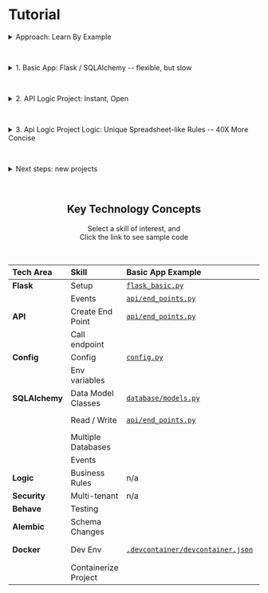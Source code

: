 # Tutorial

<details markdown>

&nbsp;

<summary>Approach: Learn By Example</summary>

Tutorials are useful ways to learn, but the __key concepts__ can be overshadowed by mechanics, and often don't include the real-world __IDE experience__.

Here we take a different approach: a __running app__ you can explore, using the table below:

* Explore code samples for key technology areas
* In a _running_ project
* That you can experiment with (debug, alter...)

To __explore code__, click the _Sample Code_ link - that will open that code file.

To __run__, use the Run/Debug configurations ("play" button, upper left).  There are 3 web apps you can run:

1. __Basic Flask: hand-coded__ web app with minimal functionality

2. __API Logic Server: Uncustomized *automation*__.  Using the [Northwind Database](https://valhuber.github.io/ApiLogicServer/Sample-Database/), this illustrates what you can expect for an initial project using your own database

3. __API Logic Project: Logic and Security__, illustrating the use of a standard IDE to add code, and declarative logic and security


</details>

&nbsp;

<details markdown>

&nbsp;

<summary>1. Basic App: Flask / SQLAlchemy -- flexible, but slow</summary>

This illustrates a typical framework-based approach for creating projects - a minimal project for seeing core Flask and SQLAlchemy services in action.

Frameworks are flexible, and leverage your existing dev environment (IDE, git, etc).  But the manual effort is time-consuming, and complex.  This minimal project does not provide:

* an API endpoint for each table

* a User Interface

* any security, or business logic (multi-table derivations and constraints).

Execute using the Run Configuration, and test with `cURL`.  The relvevant code is 

<details markdown>

<summary> Show me how </summary>

&nbsp;

To run the basic app:

1. Click Run Configurations, and the green button to start the server

2. Copy the `cURL` text, and paste it into the `bash`/`zsh` window

<figure><img src="https://github.com/valhuber/apilogicserver/wiki/images/tutorial/1-basic-app.png?raw=true"></figure>

</details>

</details>

&nbsp;

</details>


<details markdown>


<summary>2. API Logic Project: Instant, Open</summary>

&nbsp;

Instead of frameworks, we might employ a Low Code approach.  Low Code tools provide excellent custom user interfaces.  However, these often require extensive screen painting, and typically require a proprietary IDE.

The *API Logic Project No Customization* app provides an alternative, creating an entire project by reading your schema.  This approach is:

* **Instant:** faster than Low Code screen painting, with instant APIs and Admin User Interfaces:

  * **API:** an endpoint for each table, with filtering, sorting, pagination and related data access

  * **Admin UI:** multi-page / multi-table apps, with page navigations, automatic joins and declarative hide/show.  It executes a yaml file, so basic customizations do not require HTML or JavaScript background.

      * Custom UIs can be built using your tool of choice (React, Angular, etc), using the API

* **Open:** a fully open approach:

  * **Open Source:** install with pip or docker

  * **Open Technology:** using standard IDEs such as VSCode or PyCharm.  All of the key technology concepts you mastered above (Flask, SQLAlchemy) still fully apply.

This application was created using the API Logic Server CLI (Command Language Interface), with 1 command:

```bash
ApiLogicServer create --project_name=ApiLogicProject --db_url=nw-  # use Northwind, no customizations
```

Execute the Run Configuration **2. API Logic Server: Instant, Open**, and **Ports > Admin App > globe**

&nbsp;

<details markdown>

<summary> Show me how </summary>

&nbsp;

To run the ApiLogicProject app:

1. Click Run Configurations, select **2. API Logic Server: Instant, Open**, and click the green button to start the server

2. Click the **Ports** tab

3. Click the **globe** to start your Browser


<figure><img src="https://github.com/valhuber/apilogicserver/wiki/images/tutorial/2-apilogicproject.png?raw=true"></figure>

</details>

</details>

&nbsp;

<details markdown>


<summary>3. Api Logic Project Logic: Unique Spreadsheet-like Rules -- 40X More Concise</summary>

&nbsp;

A running API and UI are a great start, but completing the project still requires logic and security.  This can be as much as half the effort, so we really haven't achieved "Low Code" until these are addressed.

A unique feature of API Logic Server is provision for:

* **Business Logic Automation:** using unique spreadsheet-like rules, extensible with Python 🏆

* These are declared in your IDE, with full support for code completion, logging, and debugging

This application is a clone of the prior example, customized in VSCode:

* **API:** additional endpoints are defined in ```ApiLogicProject_Logic/api/customize_api.py```
* **Logic:**
  ** **Rules** are declared in  ```ApiLogicProject_Logic/logic/declare_logic.py```
  ** **Security** (multi-tenant support) is declared in ```ApiLogicProject_Logic/security/declare_security.py```
* **User Interface:** alterations are visible in ```ApiLogicProject/ui/admin/admin.yaml```

You can use VSCode to *diff* these from their originals in the *ApiLogicProject*.

</details>

&nbsp;

<details markdown>

&nbsp;

<summary>Next steps: new projects</summary>


As shown above, it's easy to create projects with a single command.  To help you explore, ApiLogicServer provides several prepackaged sqlite databases.  For example, create a project for this 1 table database:

```bash
cd tutorial
ApiLogicServer create --project_name=todo --db_url=todo
```
You can also try these other examples (be sure to `cd tutorial`; use the name below for both the _project_name_ and the _db_url_):

* **chinook** - albums and artists
* **classicmodels** - customers and orders

Launch configurations have been pre-created, then re-execute the Admin app as above.

</details>

&nbsp;

<p align="center">
  <h2 align="center">Key Technology Concepts</h2>
</p>
<p align="center">
  Select a skill of interest, and<br>Click the link to see sample code
</p>
&nbsp;


| Tech Area | Skill | Basic App Example | APILogicProject Logic Example | Notes   |
|:---- |:------|:-----------|:--------|:--------|
| __Flask__ | Setup | [```flask_basic.py```](Basic_App/flask_basic.py) |  [```api_logic_server_run.py```](ApiLogicProject/api_logic_server_run.py) |  |
|  | Events | [```api/end_points.py```](Basic_App/api/end_points.py) |  [```ui/admin/admin_loader.py```](ApiLogicProject_Logic/ui/admin/admin_loader.py) |  |
| __API__ | Create End Point | [```api/end_points.py```](Basic_App/api/end_points.py) | [```api/customize_api.py```](ApiLogicProject_Logic/api/customize_api.py) |  see `def order():` |
|  | Call endpoint |  | [```test/.../place_order.py```](ApiLogicProject_Logic/test/api_logic_server_behave/features/steps/place_order.py) | y  |
| __Config__ | Config | [```config.py```](ApiLogicProject_Logic/config.py) | | x |
|  | Env variables |  | [```config.py```](ApiLogicProject_Logic/config.py) | os.getenv(...)  |
| __SQLAlchemy__ | Data Model Classes | [```database/models.py```](ApiLogicProject_Logic/database/models.py) |  | x  |
|  | Read / Write | [```api/end_points.py```](Basic_App/api/end_points.py) | [```api/customize_api.py```](ApiLogicProject_Logic/api/customize_api.py) | see `def order():`  |
|  | Multiple Databases |  | [```database/bind_databases.py```](ApiLogicProject_Logic/database/bind_databases.py) |   |
|  | Events |  | [```security/system/security_manager.py```](ApiLogicProject_Logic/security/system/security_manager.py) | x  |
| __Logic__ | Business Rules | n/a | [```logic/declare_logic.py```](ApiLogicProject_Logic/logic/declare_logic.py) | ***Unique*** to API Logic Server  |
| __Security__ | Multi-tenant | n/a | [```security/declare_security.py```](ApiLogicProject_Logic/security/declare_security.py) |   |
| __Behave__ | Testing |  | [```test/.../place_order.py```](ApiLogicProject_Logic/test/api_logic_server_behave/features/steps/place_order.py) | x  |
| __Alembic__ | Schema Changes |  | [```database/alembic/readme.md```](ApiLogicProject_Logic/database/alembic/readme.md) |   |
| __Docker__ | Dev Env | [```.devcontainer/devcontainer.json```](.devcontainer/devcontainer.json) | x | See also "dockerFile":... |
|  | Containerize Project |  | [```devops/docker/build-container.dockerfile```](ApiLogicProject_Logic/devops/docker/build-container.dockerfile) |  |
